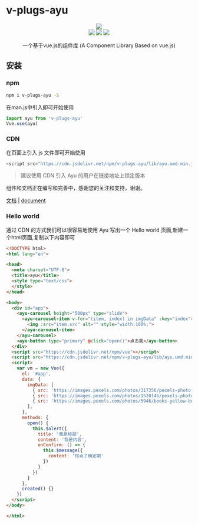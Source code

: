 # v-plugs-ayu

<div align=center>
<img src="./examples/assets/ayu.png">
</div>
<div align=center>
<img src="https://img.shields.io/npm/v/v-plugs-ayu.svg?color=success">
<img src="https://img.shields.io/github/license/yuang01/v-plugs-ayu.svg">
<img src="https://img.shields.io/npm/dt/v-plugs-ayu.svg">
<p class="desc">一个基于vue.js的组件库 (A Component Library Based on vue.js)</p>
</div>

## 安装
### npm
``` bash
npm i v-plugs-ayu -S
```
在man.js中引入即可开始使用
``` javascript
import ayu from 'v-plugs-ayu'
Vue.use(ayu)
```
### CDN
在页面上引入 js 文件即可开始使用
``` javascript
<script src="https://cdn.jsdelivr.net/npm/v-plugs-ayu/lib/ayu.umd.min.js"></script>
```
> 建议使用 CDN 引入 Ayu 的用户在链接地址上锁定版本

组件和文档正在编写和完善中，感谢您的关注和支持，谢谢。

<a href="https://yuang01.github.io/v-plugs-ayu/dist/#/" target="_blank">文档</a> | <a href="https://yuang01.github.io/v-plugs-ayu/dist/#/" target="_blank">document</a>

### Hello world
通过 CDN 的方式我们可以很容易地使用 Ayu 写出一个 Hello world 页面,新建一个html页面,复制以下内容即可
``` html
<!DOCTYPE html>
<html lang="en">

<head>
  <meta charset="UTF-8">
  <title>ayu</title>
  <style type="text/css">
  </style>
</head>

<body>
  <div id="app">
    <ayu-carousel height="500px" type="slide">
      <ayu-carousel-item v-for="(item, index) in imgData" :key="index">
        <img :src="item.src" alt="" style="width:100%;">
      </ayu-carousel-item>
    </ayu-carousel>
    <ayu-button type="primary" @click="open()">点击我</ayu-button>
  </div>
  <script src="https://cdn.jsdelivr.net/npm/vue"></script>
  <script src="https://cdn.jsdelivr.net/npm/v-plugs-ayu/lib/ayu.umd.min.js"></script>
  <script>
    var vm = new Vue({
      el: '#app',
      data: {
        imgData: [
          { src: 'https://images.pexels.com/photos/317356/pexels-photo-317356.jpeg?auto=compress&cs=tinysrgb&dpr=2&h=650&w=940'},
          { src: 'https://images.pexels.com/photos/1520145/pexels-photo-1520145.jpeg?auto=compress&cs=tinysrgb&dpr=2&h=650&w=940'},
          { src: 'https://images.pexels.com/photos/5946/books-yellow-book-reading.jpg?auto=compress&cs=tinysrgb&dpr=2&h=650&w=940'}
        ],
      },
      methods: {
        open() {
          this.$alert({
            title: '我是标题',
            content: '我是内容',
            onConfirm: () => {
              this.$message({
                content: '你点了确定哦'
              })
            }
          })
        }
      },
      created() {}
    })
  </script>
</body>

</html>
```
